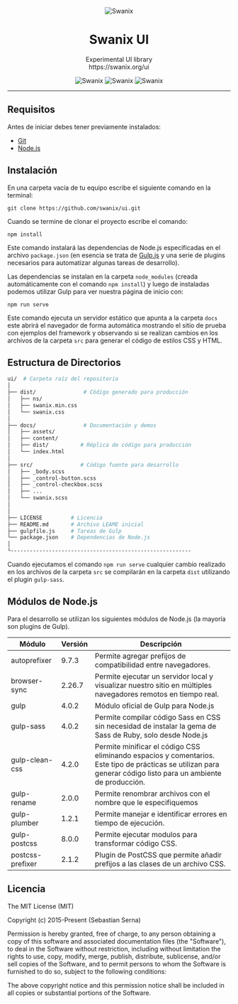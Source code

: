 <p align="center">
    <img alt="Swanix" title="Swanix UI" src="https://swanix.org/assets/images/apple-touch-icon.png">
</p>
<h1 align="center"> Swanix UI </h1>
<p align="center">
    Experimental UI library <br>
    https://swanix.org/ui
</p>

<p align="center">
    <img alt="Swanix" title="Swanix Brand" src="https://img.shields.io/badge/status-beta-mediumpurple">
    <img alt="Swanix" title="Swanix Brand" src="https://img.shields.io/badge/version-v0.3.6-blue">
    <img alt="Swanix" title="Swanix Brand" src="https://img.shields.io/github/license/swanix/ui?color=blue">
</p>


---

## Requisitos

Antes de iniciar debes tener previamente instalados:

- [Git](https://git-scm.com/)
- [Node.js](https://nodejs.org/)

## Instalación

En una carpeta vacía de tu equipo escribe el siguiente comando en la terminal:

```
git clone https://github.com/swanix/ui.git
```

Cuando se termine de clonar el proyecto escribe el comando:

```
npm install
```
Este comando instalará las dependencias de Node.js especificadas en el archivo `package.json` (en esencia se trata de [Gulp.js](http://gulpjs.com/) y una serie de plugins necesarios para automatizar algunas tareas de desarrollo).

Las dependencias se instalan en la carpeta `node_modules` (creada automáticamente con el comando `npm install`) y luego de instaladas podemos utilizar Gulp para ver nuestra página de inicio con:

```
npm run serve
```
Este comando ejecuta un servidor estático que apunta a la carpeta `docs` este abrirá el navegador de forma automática mostrando el sitio de prueba con ejemplos del framework y observando si se realizan cambios en los archivos de la carpeta `src` para generar el código de estilos CSS y HTML.

## Estructura de Directorios

```sh
ui/  # Carpeta raíz del repositorio
│
├── dist/               # Código generado para producción         
│   ├── ns/  
│   ├── swanix.min.css    
│   └── swanix.css
│
├── docs/               # Documentación y demos     
│   ├── assets/
│   ├── content/
│   ├── dist/          # Réplica de código para producción
│   └── index.html
│       
├── src/               # Código fuente para desarrollo      
│   ├── _body.scss 
│   ├── _control-button.scss   
│   ├── _control-checkbox.scss  
│   ├── ... 
│   └── swanix.scss
│ 
│       
├── LICENSE         # Licencia
├── README.md       # Archivo LEAME inicial
├── gulpfile.js     # Tareas de Gulp
└── package.json    # Dependencias de Node.js
│
└---------------------------------------------------------
```

Cuando ejecutamos el comando `npm run serve` cualquier cambio realizado en los archivos de la carpeta `src` se compilarán en la carpeta `dist` utilizando el plugin `gulp-sass`.


## Módulos de Node.js

Para el desarrollo se utilizan los siguientes módulos de Node.js (la mayoría son plugins de Gulp).

|Módulo|Versión|Descripción|
|--- |--- |--- |
|autoprefixer|9.7.3|Permite agregar prefijos de compatibilidad entre navegadores.|
|browser-sync|2.26.7|Permite ejecutar un servidor local y visualizar nuestro sitio en múltiples navegadores remotos en tiempo real.|
|gulp|4.0.2|Módulo oficial de Gulp para Node.js|
|gulp-sass|4.0.2|Permite compilar código Sass en CSS sin necesidad de instalar la gema de Sass de Ruby, solo desde Node.js|
|gulp-clean-css|4.2.0|Permite minificar el código CSS eliminando espacios y comentarios. Este tipo de prácticas se utilizan para generar código listo para un ambiente de producción.|
|gulp-rename|2.0.0|Permite renombrar archivos con el nombre que le especifiquemos|
|gulp-plumber|1.2.1|Permite manejar e identificar errores en tiempo de ejecución.|
|gulp-postcss|8.0.0|Permite ejecutar modulos para transformar código CSS.|
|postcss-prefixer|2.1.2| Plugin de PostCSS que permite añadir prefijos a las clases de un archivo CSS.|

## Licencia

The MIT License (MIT)

Copyright (c) 2015-Present (Sebastian Serna)

Permission is hereby granted, free of charge, to any person obtaining a copy
of this software and associated documentation files (the "Software"), to deal
in the Software without restriction, including without limitation the rights
to use, copy, modify, merge, publish, distribute, sublicense, and/or sell
copies of the Software, and to permit persons to whom the Software is
furnished to do so, subject to the following conditions:

The above copyright notice and this permission notice shall be included in all
copies or substantial portions of the Software.
